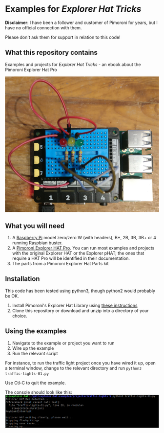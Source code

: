 # Examples for *Explorer Hat Tricks*


**Disclaimer**: I have been a follower and customer of Pimoroni for years, but I have no official connection with them.

Please don't ask them for support in relation to this code!


## What this repository contains

Examples and projects for *Explorer Hat Tricks* - an ebook about the Pimoroni Explorer Hat Pro

![Treaffic Lights Example](docs/images/traffic-lights.jpg)

## What you will need

1. A [Raspberry Pi](https://www.raspberrypi.org/) model zero/zero W (with headers), B+, 2B, 3B, 3B+ or 4
running Raspbian buster.
1. A [Pimoroni Explorer HAT Pro](https://shop.pimoroni.com/products/explorer-hat). You can run most examples and
projects with the original Explorer HAT or the Explorer pHAT;
the ones that require a HAT Pro will be identified in their
documentation.
1. The parts from a Pimoroni Explorer Hat Parts kit


## Installation

This code has been tested using python3, though python2 would probably be OK.

1. Install Pimoroni's Explorer Hat Library using [these instructions](https://github.com/pimoroni/explorer-hat)
1. Clone this repository or download and unzip into a directory of your choice.

## Using the examples

1. Navigate to the example or project you want to run
1. Wire up the example
1. Run the relevant script 

For instance, to run the traffic light project once you have wired it up, open a terminal window, 
change to the relevant directory and run `python3 traffic-lights-01.py`

Use Ctl-C to quit the example.

The console should look like this:
![Terminal session](docs/images/traffic-lights-term.png)


